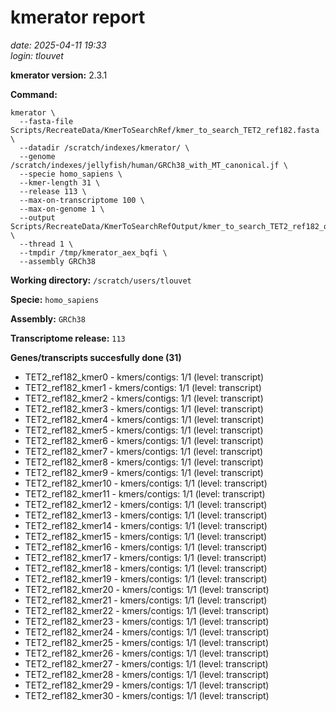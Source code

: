 # kmerator report
*date: 2025-04-11 19:33*  
*login: tlouvet*

**kmerator version:** 2.3.1

**Command:**

```
kmerator \
  --fasta-file Scripts/RecreateData/KmerToSearchRef/kmer_to_search_TET2_ref182.fasta \
  --datadir /scratch/indexes/kmerator/ \
  --genome /scratch/indexes/jellyfish/human/GRCh38_with_MT_canonical.jf \
  --specie homo_sapiens \
  --kmer-length 31 \
  --release 113 \
  --max-on-transcriptome 100 \
  --max-on-genome 1 \
  --output Scripts/RecreateData/KmerToSearchRefOutput/kmer_to_search_TET2_ref182_output \
  --thread 1 \
  --tmpdir /tmp/kmerator_aex_bqfi \
  --assembly GRCh38
```

**Working directory:** `/scratch/users/tlouvet`

**Specie:** `homo_sapiens`

**Assembly:** `GRCh38`

**Transcriptome release:** `113`

**Genes/transcripts succesfully done (31)**

- TET2_ref182_kmer0 - kmers/contigs: 1/1 (level: transcript)
- TET2_ref182_kmer1 - kmers/contigs: 1/1 (level: transcript)
- TET2_ref182_kmer2 - kmers/contigs: 1/1 (level: transcript)
- TET2_ref182_kmer3 - kmers/contigs: 1/1 (level: transcript)
- TET2_ref182_kmer4 - kmers/contigs: 1/1 (level: transcript)
- TET2_ref182_kmer5 - kmers/contigs: 1/1 (level: transcript)
- TET2_ref182_kmer6 - kmers/contigs: 1/1 (level: transcript)
- TET2_ref182_kmer7 - kmers/contigs: 1/1 (level: transcript)
- TET2_ref182_kmer8 - kmers/contigs: 1/1 (level: transcript)
- TET2_ref182_kmer9 - kmers/contigs: 1/1 (level: transcript)
- TET2_ref182_kmer10 - kmers/contigs: 1/1 (level: transcript)
- TET2_ref182_kmer11 - kmers/contigs: 1/1 (level: transcript)
- TET2_ref182_kmer12 - kmers/contigs: 1/1 (level: transcript)
- TET2_ref182_kmer13 - kmers/contigs: 1/1 (level: transcript)
- TET2_ref182_kmer14 - kmers/contigs: 1/1 (level: transcript)
- TET2_ref182_kmer15 - kmers/contigs: 1/1 (level: transcript)
- TET2_ref182_kmer16 - kmers/contigs: 1/1 (level: transcript)
- TET2_ref182_kmer17 - kmers/contigs: 1/1 (level: transcript)
- TET2_ref182_kmer18 - kmers/contigs: 1/1 (level: transcript)
- TET2_ref182_kmer19 - kmers/contigs: 1/1 (level: transcript)
- TET2_ref182_kmer20 - kmers/contigs: 1/1 (level: transcript)
- TET2_ref182_kmer21 - kmers/contigs: 1/1 (level: transcript)
- TET2_ref182_kmer22 - kmers/contigs: 1/1 (level: transcript)
- TET2_ref182_kmer23 - kmers/contigs: 1/1 (level: transcript)
- TET2_ref182_kmer24 - kmers/contigs: 1/1 (level: transcript)
- TET2_ref182_kmer25 - kmers/contigs: 1/1 (level: transcript)
- TET2_ref182_kmer26 - kmers/contigs: 1/1 (level: transcript)
- TET2_ref182_kmer27 - kmers/contigs: 1/1 (level: transcript)
- TET2_ref182_kmer28 - kmers/contigs: 1/1 (level: transcript)
- TET2_ref182_kmer29 - kmers/contigs: 1/1 (level: transcript)
- TET2_ref182_kmer30 - kmers/contigs: 1/1 (level: transcript)
